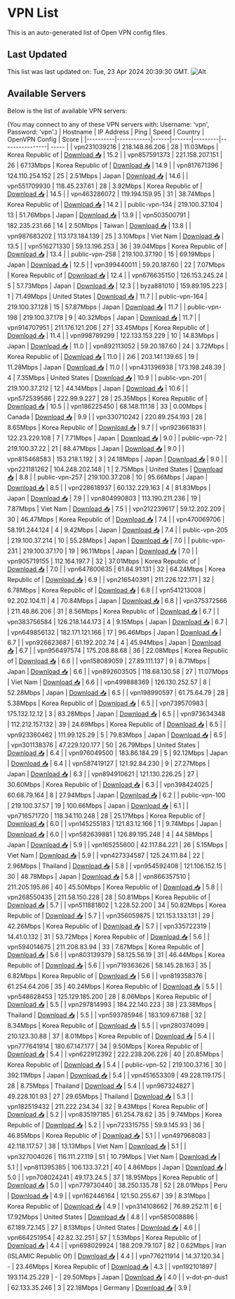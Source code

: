 # VPN List

This is an auto-generated list of Open VPN config files.

## Last Updated

This list was last updated on: Tue, 23 Apr 2024 20:39:30 GMT.
![Alt](https://repobeats.axiom.co/api/embed/186b98318ef1479477931607c1ad7d823f12451f.svg "Repobeats analytics image")

## Available Servers

Below is the list of available VPN servers:

(You may connect to any of these VPN servers with: Username: 'vpn', Password: 'vpn'.)
| Hostname | IP Address | Ping | Speed | Country | OpenVPN Config | Score |
|----------|------------|------|-------|---------|----------------| ----- |
| vpn231039216 | 218.148.86.206 | 28 | 11.03Mbps | Korea Republic of | [Download 📥](./configs/server_0_KR.ovpn) | 15.2 |
| vpn857591373 | 221.158.207.151 | 26 | 67.13Mbps | Korea Republic of | [Download 📥](./configs/server_1_KR.ovpn) | 14.9 |
| vpn817671396 | 124.110.254.152 | 25 | 2.51Mbps | Japan | [Download 📥](./configs/server_2_JP.ovpn) | 14.6 |
| vpn551709930 | 118.45.237.61 | 28 | 3.92Mbps | Korea Republic of | [Download 📥](./configs/server_3_KR.ovpn) | 14.5 |
| vpn463286072 | 119.194.159.95 | 31 | 38.74Mbps | Korea Republic of | [Download 📥](./configs/server_4_KR.ovpn) | 14.2 |
| public-vpn-134 | 219.100.37.104 | 13 | 51.76Mbps | Japan | [Download 📥](./configs/server_5_JP.ovpn) | 13.9 |
| vpn503500791 | 182.235.231.66 | 14 | 2.50Mbps | Taiwan | [Download 📥](./configs/server_6_TW.ovpn) | 13.8 |
| vpn987683202 | 113.173.184.139 | 25 | 3.10Mbps | Viet Nam | [Download 📥](./configs/server_7_VN.ovpn) | 13.5 |
| vpn516271330 | 59.13.196.253 | 36 | 39.04Mbps | Korea Republic of | [Download 📥](./configs/server_8_KR.ovpn) | 13.4 |
| public-vpn-258 | 219.100.37.190 | 15 | 69.19Mbps | Japan | [Download 📥](./configs/server_9_JP.ovpn) | 12.5 |
| vpn399440011 | 59.20.187.60 | 22 | 7.07Mbps | Korea Republic of | [Download 📥](./configs/server_10_KR.ovpn) | 12.4 |
| vpn676635150 | 126.153.245.24 | 5 | 57.73Mbps | Japan | [Download 📥](./configs/server_11_JP.ovpn) | 12.3 |
| byza881010 | 159.89.195.223 | 1 | 71.49Mbps | United States | [Download 📥](./configs/server_12_US.ovpn) | 11.7 |
| public-vpn-164 | 219.100.37.128 | 15 | 57.87Mbps | Japan | [Download 📥](./configs/server_13_JP.ovpn) | 11.7 |
| public-vpn-198 | 219.100.37.178 | 9 | 40.32Mbps | Japan | [Download 📥](./configs/server_14_JP.ovpn) | 11.7 |
| vpn914707951 | 211.176.121.206 | 27 | 33.45Mbps | Korea Republic of | [Download 📥](./configs/server_15_KR.ovpn) | 11.4 |
| vpn998789299 | 122.133.153.229 | 10 | 14.83Mbps | Japan | [Download 📥](./configs/server_16_JP.ovpn) | 11.0 |
| vpn892113052 | 59.20.187.60 | 24 | 3.72Mbps | Korea Republic of | [Download 📥](./configs/server_17_KR.ovpn) | 11.0 |
| 2i6 | 203.141.139.65 | 19 | 11.28Mbps | Japan | [Download 📥](./configs/server_18_JP.ovpn) | 11.0 |
| vpn431396938 | 173.198.248.39 | 4 | 7.35Mbps | United States | [Download 📥](./configs/server_19_US.ovpn) | 10.9 |
| public-vpn-201 | 219.100.37.212 | 12 | 44.14Mbps | Japan | [Download 📥](./configs/server_20_JP.ovpn) | 10.6 |
| vpn572539586 | 222.99.9.227 | 28 | 25.35Mbps | Korea Republic of | [Download 📥](./configs/server_21_KR.ovpn) | 10.5 |
| vpn186225450 | 68.148.111.18 | 33 | 0.00Mbps | Canada | [Download 📥](./configs/server_22_CA.ovpn) | 9.9 |
| vpn330710242 | 220.89.254.193 | 28 | 8.65Mbps | Korea Republic of | [Download 📥](./configs/server_23_KR.ovpn) | 9.7 |
| vpn923661831 | 122.23.229.108 | 7 | 7.71Mbps | Japan | [Download 📥](./configs/server_24_JP.ovpn) | 9.0 |
| public-vpn-72 | 219.100.37.22 | 21 | 88.47Mbps | Japan | [Download 📥](./configs/server_25_JP.ovpn) | 9.0 |
| vpn815468583 | 153.218.1.192 | 3 | 24.18Mbps | Japan | [Download 📥](./configs/server_26_JP.ovpn) | 9.0 |
| vpn221181262 | 104.248.202.148 | 1 | 2.75Mbps | United States | [Download 📥](./configs/server_27_US.ovpn) | 8.8 |
| public-vpn-257 | 219.100.37.208 | 10 | 95.66Mbps | Japan | [Download 📥](./configs/server_28_JP.ovpn) | 8.5 |
| vpn228618937 | 60.132.229.163 | 4 | 81.83Mbps | Japan | [Download 📥](./configs/server_29_JP.ovpn) | 7.9 |
| vpn804990803 | 113.190.211.236 | 19 | 7.87Mbps | Viet Nam | [Download 📥](./configs/server_30_VN.ovpn) | 7.5 |
| vpn212239617 | 59.12.202.209 | 30 | 46.47Mbps | Korea Republic of | [Download 📥](./configs/server_31_KR.ovpn) | 7.4 |
| vpn470069706 | 58.191.244.124 | 4 | 9.42Mbps | Japan | [Download 📥](./configs/server_32_JP.ovpn) | 7.4 |
| public-vpn-205 | 219.100.37.214 | 10 | 55.28Mbps | Japan | [Download 📥](./configs/server_33_JP.ovpn) | 7.0 |
| public-vpn-231 | 219.100.37.170 | 19 | 96.11Mbps | Japan | [Download 📥](./configs/server_34_JP.ovpn) | 7.0 |
| vpn905719155 | 112.164.197.7 | 32 | 37.01Mbps | Korea Republic of | [Download 📥](./configs/server_35_KR.ovpn) | 7.0 |
| vpn647800635 | 61.84.91.131 | 32 | 64.24Mbps | Korea Republic of | [Download 📥](./configs/server_36_KR.ovpn) | 6.9 |
| vpn216540391 | 211.226.122.171 | 32 | 6.78Mbps | Korea Republic of | [Download 📥](./configs/server_37_KR.ovpn) | 6.8 |
| vpn541213008 | 92.202.104.11 | 4 | 70.84Mbps | Japan | [Download 📥](./configs/server_38_JP.ovpn) | 6.8 |
| vpn375372566 | 211.48.86.206 | 31 | 8.56Mbps | Korea Republic of | [Download 📥](./configs/server_39_KR.ovpn) | 6.7 |
| vpn383756584 | 126.218.144.173 | 4 | 9.15Mbps | Japan | [Download 📥](./configs/server_40_JP.ovpn) | 6.7 |
| vpn649856132 | 182.171.121.166 | 17 | 96.46Mbps | Japan | [Download 📥](./configs/server_41_JP.ovpn) | 6.7 |
| vpn926623687 | 61.192.202.74 | 4 | 45.94Mbps | Japan | [Download 📥](./configs/server_42_JP.ovpn) | 6.7 |
| vpn956497574 | 175.208.88.68 | 36 | 22.08Mbps | Korea Republic of | [Download 📥](./configs/server_43_KR.ovpn) | 6.6 |
| vpn158089059 | 27.89.111.137 | 9 | 8.71Mbps | Japan | [Download 📥](./configs/server_44_JP.ovpn) | 6.6 |
| vpn892603505 | 118.68.130.58 | 27 | 11.07Mbps | Viet Nam | [Download 📥](./configs/server_45_VN.ovpn) | 6.6 |
| vpn499888369 | 126.130.252.57 | 8 | 52.28Mbps | Japan | [Download 📥](./configs/server_46_JP.ovpn) | 6.5 |
| vpn198990597 | 61.75.64.79 | 28 | 5.38Mbps | Korea Republic of | [Download 📥](./configs/server_47_KR.ovpn) | 6.5 |
| vpn739570983 | 175.132.12.12 | 3 | 83.28Mbps | Japan | [Download 📥](./configs/server_48_JP.ovpn) | 6.5 |
| vpn973634348 | 112.212.157.132 | 39 | 24.69Mbps | Korea Republic of | [Download 📥](./configs/server_49_KR.ovpn) | 6.5 |
| vpn923360462 | 111.99.125.29 | 5 | 79.83Mbps | Japan | [Download 📥](./configs/server_50_JP.ovpn) | 6.5 |
| vpn301138376 | 47.229.120.177 | 50 | 26.79Mbps | United States | [Download 📥](./configs/server_51_US.ovpn) | 6.4 |
| vpn976049500 | 183.86.184.29 | 5 | 92.12Mbps | Japan | [Download 📥](./configs/server_52_JP.ovpn) | 6.4 |
| vpn587419127 | 121.92.84.230 | 9 | 27.27Mbps | Japan | [Download 📥](./configs/server_53_JP.ovpn) | 6.3 |
| vpn894910621 | 121.130.226.25 | 27 | 30.60Mbps | Korea Republic of | [Download 📥](./configs/server_54_KR.ovpn) | 6.3 |
| vpn398424025 | 60.68.79.164 | 8 | 27.94Mbps | Japan | [Download 📥](./configs/server_55_JP.ovpn) | 6.2 |
| public-vpn-100 | 219.100.37.57 | 19 | 100.66Mbps | Japan | [Download 📥](./configs/server_56_JP.ovpn) | 6.1 |
| vpn716571720 | 118.34.110.248 | 28 | 25.17Mbps | Korea Republic of | [Download 📥](./configs/server_57_KR.ovpn) | 6.0 |
| vpn145255183 | 121.83.12.166 | 1 | 9.74Mbps | Japan | [Download 📥](./configs/server_58_JP.ovpn) | 6.0 |
| vpn582639881 | 126.89.195.248 | 4 | 44.58Mbps | Japan | [Download 📥](./configs/server_59_JP.ovpn) | 5.9 |
| vpn165255600 | 42.117.84.221 | 26 | 5.15Mbps | Viet Nam | [Download 📥](./configs/server_60_VN.ovpn) | 5.9 |
| vpn427334587 | 125.24.111.84 | 22 | 2.96Mbps | Thailand | [Download 📥](./configs/server_61_TH.ovpn) | 5.8 |
| vpn954592408 | 121.106.152.15 | 30 | 48.78Mbps | Japan | [Download 📥](./configs/server_62_JP.ovpn) | 5.8 |
| vpn866357510 | 211.205.195.86 | 40 | 45.50Mbps | Korea Republic of | [Download 📥](./configs/server_63_KR.ovpn) | 5.8 |
| vpn268550435 | 211.58.150.228 | 28 | 50.81Mbps | Korea Republic of | [Download 📥](./configs/server_64_KR.ovpn) | 5.7 |
| vpn511881802 | 1.228.52.200 | 34 | 50.82Mbps | Korea Republic of | [Download 📥](./configs/server_65_KR.ovpn) | 5.7 |
| vpn356059875 | 121.153.133.131 | 29 | 42.26Mbps | Korea Republic of | [Download 📥](./configs/server_66_KR.ovpn) | 5.7 |
| vpn335722319 | 14.41.0.132 | 31 | 53.72Mbps | Korea Republic of | [Download 📥](./configs/server_67_KR.ovpn) | 5.6 |
| vpn594014675 | 211.208.83.94 | 33 | 7.67Mbps | Korea Republic of | [Download 📥](./configs/server_68_KR.ovpn) | 5.6 |
| vpn803139379 | 58.125.56.19 | 31 | 46.44Mbps | Korea Republic of | [Download 📥](./configs/server_69_KR.ovpn) | 5.6 |
| vpn719363626 | 58.145.28.163 | 35 | 6.82Mbps | Korea Republic of | [Download 📥](./configs/server_70_KR.ovpn) | 5.6 |
| vpn819358376 | 61.254.64.206 | 35 | 40.24Mbps | Korea Republic of | [Download 📥](./configs/server_71_KR.ovpn) | 5.5 |
| vpn548628453 | 125.129.185.200 | 28 | 8.06Mbps | Korea Republic of | [Download 📥](./configs/server_72_KR.ovpn) | 5.5 |
| vpn297814993 | 184.22.140.223 | 38 | 23.38Mbps | Thailand | [Download 📥](./configs/server_73_TH.ovpn) | 5.5 |
| vpn593785946 | 183.109.67.188 | 32 | 8.34Mbps | Korea Republic of | [Download 📥](./configs/server_74_KR.ovpn) | 5.5 |
| vpn280374099 | 210.123.30.88 | 37 | 8.01Mbps | Korea Republic of | [Download 📥](./configs/server_75_KR.ovpn) | 5.4 |
| vpn777641914 | 180.67.147.177 | 34 | 9.50Mbps | Korea Republic of | [Download 📥](./configs/server_76_KR.ovpn) | 5.4 |
| vpn622912392 | 222.238.206.226 | 40 | 20.85Mbps | Korea Republic of | [Download 📥](./configs/server_77_KR.ovpn) | 5.4 |
| public-vpn-52 | 219.100.37.16 | 30 | 392.11Mbps | Japan | [Download 📥](./configs/server_78_JP.ovpn) | 5.4 |
| vpn451653309 | 49.228.119.175 | 28 | 8.75Mbps | Thailand | [Download 📥](./configs/server_79_TH.ovpn) | 5.4 |
| vpn967324827 | 49.228.101.93 | 27 | 29.65Mbps | Thailand | [Download 📥](./configs/server_80_TH.ovpn) | 5.3 |
| vpn182519432 | 211.222.234.34 | 32 | 9.43Mbps | Korea Republic of | [Download 📥](./configs/server_81_KR.ovpn) | 5.2 |
| vpn835197185 | 61.254.78.62 | 35 | 9.74Mbps | Korea Republic of | [Download 📥](./configs/server_82_KR.ovpn) | 5.2 |
| vpn723315755 | 59.9.145.93 | 36 | 46.85Mbps | Korea Republic of | [Download 📥](./configs/server_83_KR.ovpn) | 5.1 |
| vpn497968083 | 42.118.117.57 | 38 | 13.13Mbps | Viet Nam | [Download 📥](./configs/server_84_VN.ovpn) | 5.1 |
| vpn327004026 | 116.111.27.119 | 51 | 10.79Mbps | Viet Nam | [Download 📥](./configs/server_85_VN.ovpn) | 5.1 |
| vpn811395385 | 106.133.37.21 | 40 | 4.86Mbps | Japan | [Download 📥](./configs/server_86_JP.ovpn) | 5.0 |
| vpn708024241 | 49.173.24.5 | 37 | 18.95Mbps | Korea Republic of | [Download 📥](./configs/server_87_KR.ovpn) | 5.0 |
| vpn779730440 | 38.250.135.78 | 52 | 28.01Mbps | Peru | [Download 📥](./configs/server_88_PE.ovpn) | 4.9 |
| vpn162446164 | 121.50.255.67 | 39 | 8.31Mbps | Korea Republic of | [Download 📥](./configs/server_89_KR.ovpn) | 4.9 |
| vpn314108662 | 76.89.252.11 | 6 | 17.92Mbps | United States | [Download 📥](./configs/server_90_US.ovpn) | 4.8 |
| vpn585008886 | 67.189.72.145 | 27 | 8.13Mbps | United States | [Download 📥](./configs/server_91_US.ovpn) | 4.6 |
| vpn664251954 | 42.82.32.251 | 57 | 1.53Mbps | Korea Republic of | [Download 📥](./configs/server_92_KR.ovpn) | 4.4 |
| vpn698029924 | 188.209.79.107 | 82 | 0.62Mbps | Iran (ISLAMIC Republic Of) | [Download 📥](./configs/server_93_IR.ovpn) | 4.4 |
| vpn776211914 | 14.37.120.34 | - | 23.46Mbps | Korea Republic of | [Download 📥](./configs/server_94_KR.ovpn) | 4.3 |
| vpn192101897 | 193.114.25.229 | - | 29.50Mbps | Japan | [Download 📥](./configs/server_95_JP.ovpn) | 4.0 |
| v-dot-pn-dus1 | 62.133.35.246 | 3 | 22.18Mbps | Germany | [Download 📥](./configs/server_96_DE.ovpn) | 3.9 |
